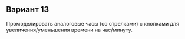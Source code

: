 ## Вариант 13
Промоделировать аналоговые часы (со стрелками) с кнопками для увеличения/уменьшения времени на час/минуту.
